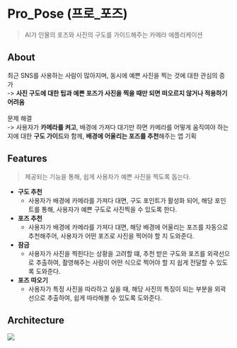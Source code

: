 # Pro_Pose (프로_포즈)
> AI가 인물의 포즈와 사진의 구도를 가이드해주는 카메라 애플리케이션

## About
최근 SNS를 사용하는 사람이 많아지며, 동시에 예쁜 사진을 찍는 것에 대한 관심의 증가 <br> -> <b>사진 구도에 대한 팁과 예쁜 포즈가 사진을 찍을 때만 되면 떠오르지 않거나 적용하기 어려움</b>
<br>
<br>
문제 해결<br>
-> 사용자가 <b>카메라를 켜고</b>, 배경에 가져다 대기만 하면 카메라를 어떻게 움직여야 하는지에 대한 <b>구도 가이드</b>와 함께, <b>배경에 어울리는 포즈를 추천</b>해주는 앱 기획

## Features
> 제공되는 기능을 통해, 쉽게 사용자가 예쁜 사진을 찍도록 돕는다.

* <b>구도 추천</b>
  * 사용자가 배경에 카메라를 가져다 대면, 구도 포인트가 활성화 되어, 해당 포인트를 통해, 사용자가 예쁜 구도로 사진찍을 수 있도록 한다.
* <b>포즈 추천</b>
  * 사용자가 배경에 카메라를 가져다 대면, 해당 배경에 어울리는 포즈를 자동으로 추천해주어, 사용자가 어떤 포즈로 사진을 찍어야 할 지 도와준다.
* <b>잠금</b>
  * 사용자가 사진을 찍힌다는 상황을 고려할 떄, 추천 받은 구도와 포즈를 외곽선으로 추출하여, 촬영해주는 사람이 어떤 식으로 찍어야 할 지 쉽게 전달할 수 있도록 도와준다.
* <b>포즈 따오기</b>
  * 사용자가 특정 사진을 따라하고 싶을 때, 해당 사진의 특징이 되는 부분을 외곽선으로 추출하여, 쉽게 따라해볼 수 있도록 도와준다.

## Architecture
![](https://github.com/Hana-Dul-Set/Propose_App/assets/70847610/09fb066f-96c7-407e-8a56-19be6598f7f1)




